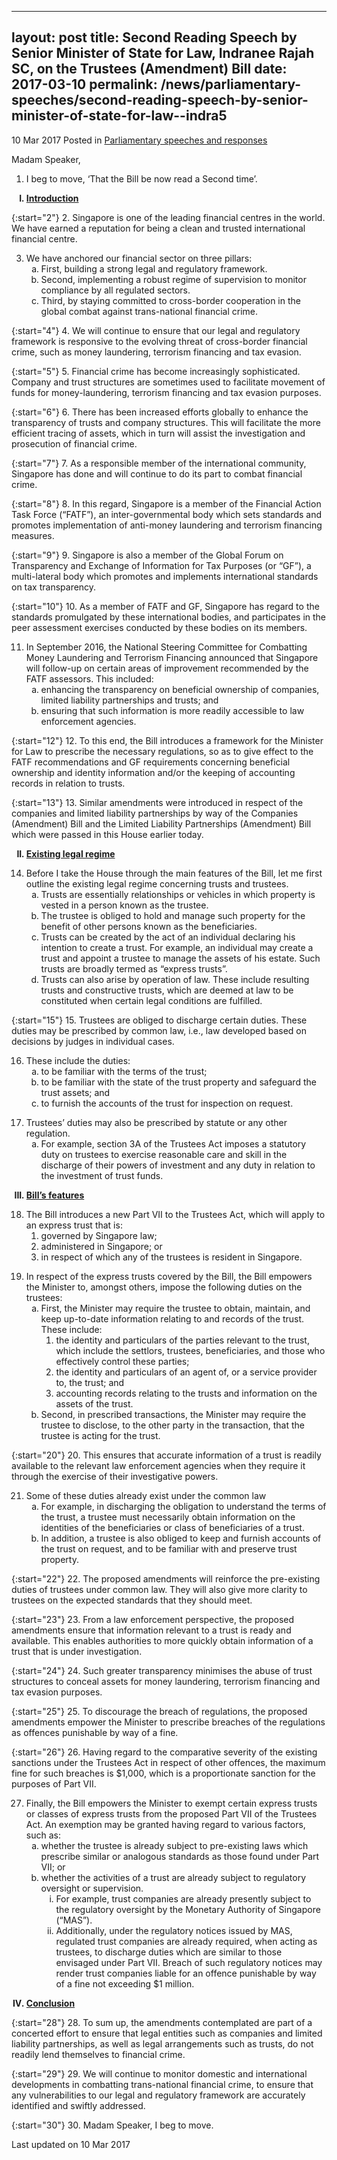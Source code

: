 
---
layout: post
title:  Second Reading Speech by Senior Minister of State for Law, Indranee Rajah SC, on the Trustees (Amendment) Bill
date:   2017-03-10
permalink: /news/parliamentary-speeches/second-reading-speech-by-senior-minister-of-state-for-law--indra5
---



10 Mar 2017 Posted in [Parliamentary speeches and responses](/news/parliamentary-speeches)

Madam Speaker,

1. I beg to move, ‘That the Bill be now read a Second time’.

<ol style="list-style-type: upper-roman; font-weight:bold;">
<li><u>Introduction</u></li>
</ol>

{:start="2"}
2. Singapore is one of the leading financial centres in the world. We have earned a reputation for being a clean and trusted international financial centre.

<ol start="3">
<li>We have anchored our financial sector on three pillars:

<ol style="list-style-type: lower-alpha">
<li>First, building a strong legal and regulatory framework. </li>
<li>Second, implementing a robust regime of supervision to monitor compliance by all regulated sectors. </li>
<li>Third, by staying committed to cross-border cooperation in the global combat against trans-national financial crime. </li>
</ol>
</li>
</ol>


{:start="4"}
4. We will continue to ensure that our legal and regulatory framework is responsive to the evolving threat of cross-border financial crime, such as money laundering, terrorism financing and tax evasion.

{:start="5"}
5. Financial crime has become increasingly sophisticated. Company and trust structures are sometimes used to facilitate movement of funds for money-laundering, terrorism financing and tax evasion purposes.

{:start="6"}
6. There has been increased efforts globally to enhance the transparency of trusts and company structures. This will facilitate the more efficient tracing of assets, which in turn will assist the investigation and prosecution of financial crime.

{:start="7"}
7. As a responsible member of the international community, Singapore has done and will continue to do its part to combat financial crime.

{:start="8"}
8. In this regard, Singapore is a member of the Financial Action Task Force (“FATF”), an inter-governmental body which sets standards and promotes implementation of anti-money laundering and terrorism financing measures.

{:start="9"}
9. Singapore is also a member of the Global Forum on Transparency and Exchange of Information for Tax Purposes (or “GF”), a multi-lateral body which promotes and implements international standards on tax transparency.

{:start="10"}
10. As a member of FATF and GF, Singapore has regard to the standards promulgated by these international bodies, and participates in the peer assessment exercises conducted by these bodies on its members.

<ol start="11">
<li> In September 2016, the National Steering Committee for Combatting Money Laundering and Terrorism Financing announced that Singapore will follow-up on certain areas of improvement recommended by the FATF assessors. This included:
<ol style="list-style-type: lower-alpha">
<li>enhancing the transparency on beneficial ownership of companies, limited liability partnerships and trusts; and</li>
<li>  ensuring that such information is more readily accessible to law enforcement agencies.</li>
</ol>
</li>
</ol>


{:start="12"}
12. To this end, the Bill introduces a framework for the Minister for Law to prescribe the necessary regulations, so as to give effect to the FATF recommendations and GF requirements concerning beneficial ownership and identity information and/or the keeping of accounting records in relation to trusts.

{:start="13"}
13. Similar amendments were introduced in respect of the companies and limited liability partnerships by way of the Companies (Amendment) Bill and the Limited Liability Partnerships (Amendment) Bill which were passed in this House earlier today.

<ol start="2" style="list-style-type: upper-roman; font-weight:bold;">
<li><u>Existing legal regime</u></li>
</ol>

<ol start="14">
<li>Before I take the House through the main features of the Bill, let me first outline the existing legal regime concerning trusts and trustees.

<ol style="list-style-type: lower-alpha">

<li>Trusts are essentially relationships or vehicles in which property is vested in a person known as the trustee. </li>
<li>The trustee is obliged to hold and manage such property for the benefit of other persons known as the beneficiaries. </li>
<li>Trusts can be created by the act of an individual declaring his intention to create a trust. For example, an individual may create a trust and appoint a trustee to manage the assets of his estate. Such trusts are broadly termed as “express trusts”. </li>
<li>Trusts can also arise by operation of law. These include resulting trusts and constructive trusts, which are deemed at law to be constituted when certain legal conditions are fulfilled. </li>

</ol>

</li>
</ol>

{:start="15"}
15. Trustees are obliged to discharge certain duties. These duties may be prescribed by common law, i.e., law developed based on decisions by judges in individual cases.


<ol start="16">
<li> These include the duties:

<ol style="list-style-type: lower-alpha">
<li>to be familiar with the terms of the trust; </li>
<li>to be familiar with the state of the trust property and safeguard the trust assets; and </li>
<li>to furnish the accounts of the trust for inspection on request. </li>
</ol>

</li>
</ol>

<ol start="17">
<li>Trustees’ duties may also be prescribed by statute or any other regulation.

<ol style="list-style-type: lower-alpha">
<li>For example, section 3A of the Trustees Act imposes a statutory duty on trustees to exercise reasonable care and skill in the discharge of their powers of investment and any duty in relation to the investment of trust funds.</li>
</ol>
</li>
</ol>


<ol start="3" style="list-style-type: upper-roman; font-weight:bold;">
<li><u>Bill’s features</u></li>
</ol>

<ol start="18">
<li>The Bill introduces a new Part VII to the Trustees Act, which will apply to an express trust that is:

<ol>
<li> governed by Singapore law;</li>
<li> administered in Singapore; or</li>
<li>in respect of which any of the trustees is resident in Singapore.</li>
</ol>
</li>
</ol>

<ol start="19">
<li>In respect of the express trusts covered by the Bill, the Bill empowers the Minister to, amongst others, impose the following duties on the trustees:

<ol style="list-style-type: lower-alpha">
<li>First, the Minister may require the trustee to obtain, maintain, and keep up-to-date information relating to and records of the trust. These include:

<ol>
<li>the identity and particulars of the parties relevant to the trust, which include the settlors, trustees, beneficiaries, and those who effectively control these parties;</li>
<li>the identity and particulars of an agent of, or a service provider to, the trust; and</li>
<li> accounting records relating to the trusts and information on the assets of the trust.</li>
</ol>

</li>
<li> Second, in prescribed transactions, the Minister may require the trustee to disclose, to the other party in the transaction, that the trustee is acting for the trust.</li>
</ol>

</li>
</ol>

{:start="20"}
20. This ensures that accurate information of a trust is readily available to the relevant law enforcement agencies when they require it through the exercise of their investigative powers.


<ol start="21">
<li>Some of these duties already exist under the common law


<ol style="list-style-type: lower-alpha">
<li> For example, in discharging the obligation to understand the terms of the trust, a trustee must necessarily obtain information on the identities of the beneficiaries or class of beneficiaries of a trust.</li>
<li>  In addition, a trustee is also obliged to keep and furnish accounts of the trust on request, and to be familiar with and preserve trust property.</li>
</ol>
</li>
</ol>


{:start="22"}
22. The proposed amendments will reinforce the pre-existing duties of trustees under common law. They will also give more clarity to trustees on the expected standards that they should meet.

{:start="23"}
23. From a law enforcement perspective, the proposed amendments ensure that information relevant to a trust is ready and available. This enables authorities to more quickly obtain information of a trust that is under investigation.

{:start="24"}
24. Such greater transparency minimises the abuse of trust structures to conceal assets for money laundering, terrorism financing and tax evasion purposes.

{:start="25"}
25. To discourage the breach of regulations, the proposed amendments empower the Minister to prescribe breaches of the regulations as offences punishable by way of a fine.

{:start="26"}
26. Having regard to the comparative severity of the existing sanctions under the Trustees Act in respect of other offences, the maximum fine for such breaches is $1,000, which is a proportionate sanction for the purposes of Part VII.


<ol start="27">
<li> Finally, the Bill empowers the Minister to exempt certain express trusts or classes of express trusts from the proposed Part VII of the Trustees Act. An exemption may be granted having regard to various factors, such as:

<ol style="list-style-type: lower-alpha">
<li>  whether the trustee is already subject to pre-existing laws which prescribe similar or analogous standards as those found under Part VII; or</li>
<li>  whether the activities of a trust are already subject to regulatory oversight or supervision.

<ol style="list-style-type: lower-roman">
<li> For example, trust companies are already presently subject to the regulatory oversight by the Monetary Authority of Singapore (“MAS”).</li>
<li>   Additionally, under the regulatory notices issued by MAS, regulated trust companies are already required, when acting as trustees, to discharge duties which are similar to those envisaged under Part VII. Breach of such regulatory notices may render trust companies liable for an offence punishable by way of a fine not exceeding $1 million.</li>
</ol>

</li>
</ol>

</li>
</ol>


<ol start="4" style="list-style-type: upper-roman; font-weight:bold;">
<li><u>Conclusion</u></li>
</ol>


{:start="28"}
28. To sum up, the amendments contemplated are part of a concerted effort to ensure that legal entities such as companies and limited liability partnerships, as well as legal arrangements such as trusts, do not readily lend themselves to financial crime.

{:start="29"}
29. We will continue to monitor domestic and international developments in combatting trans-national financial crime, to ensure that any vulnerabilities to our legal and regulatory framework are accurately identified and swiftly addressed.

{:start="30"}
30. Madam Speaker, I beg to move.


<p class="right-side-updated">Last updated on 10 Mar 2017</p> 
